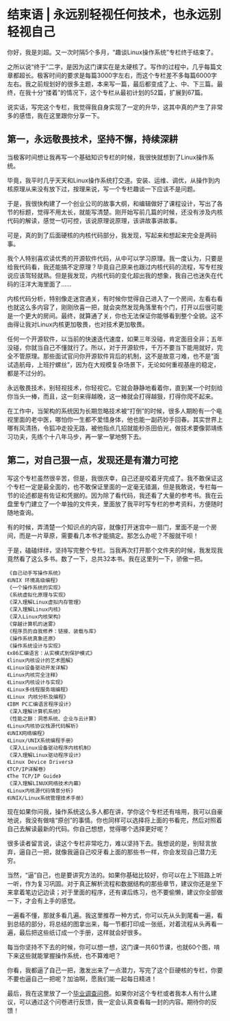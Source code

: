 # 结束语 \| 永远别轻视任何技术，也永远别轻视自己

你好，我是刘超。又一次时隔5个多月，“趣谈Linux操作系统”专栏终于结束了。

之所以说“终于”二字，是因为这门课实在是太硬核了。写作的过程中，几乎每篇文章都超长。极客时间的要求是每篇3000字左右，而这个专栏差不多每篇6000字左右。我之前规划好的很多主题，本来写一篇，最后都变成了上、中、下三篇。最终，在我十分“搂着”的情况下，这个专栏从最初计划的52篇，扩展到67篇。

说实话，写完这个专栏，我觉得我自身实现了一定的升华，这其中真的产生了非常多的感悟，我在这里跟你分享一下。

## 第一，永远敬畏技术，坚持不懈，持续深耕

当极客时间想让我再写一个基础知识专栏的时候，我很快就想到了Linux操作系统。

毕竟，我平时几乎天天和Linux操作系统打交道。安装、运维、调优，从操作到内核原理从来没有放下过，按理来说，写一个专栏趣谈一下应该不是问题。

于是，我很快构建了一个创业公司的故事大纲，和编辑做好了课程设计，写出了各节的标题，觉得不用太长，就能写清楚。刚开始写前几篇的时候，还没有涉及内核代码的解读，感觉一切可控，该说原理说原理，该讲故事讲故事。

可是，真的到了后面硬核的内核代码部分，我发现，写起来和想起来完全是两码事。

<!-- [[[read_end]]] -->

我个人特别喜欢读优秀的开源软件代码，从中可以学习原理。我一度认为，只要是给我代码看，我还能搞不定原理？毕竟自己原来也跟过内核代码的流程，写专栏按说应该驾轻就熟。但是我发现，内核代码的变化超出我的想象，我自己也迷失在代码的汪洋大海里面了……

内核代码分析，特别像走迷宫通关，有时候你觉得自己进入了一个房间，左看右看也就这么多内容了，刚刚欣喜一把，就会突然发现角落里有个门，打开以后很可能是一个更大的房间。最终，就算通了关，你也无法保证你能够看到整个全貌。这不由得让我对Linux内核更加敬畏，也对技术更加敬畏。

任何一个开源软件，以当前的快速迭代速度，如果三年没碰，肯定面目全非；五年没碰，你就当自己不懂就行了。所以，对于开源软件，千万不要当下能用就好，完全不管原理。那些面试官问你开源软件背后的机制，这不是故意刁难，也不是“面试造航母，上班拧螺丝”，因为在大规模复杂场景下，无论如何重视基座的稳定，都是不过分的。

永远敬畏技术，别轻视技术，你轻视它。它就会静静地看着你，直到某一个时刻给你当头一棒，而且，这一刻来得越晚，这一棒就会打得越狠，打得你爬不起来。

在工作中，当架构的系统因为长期忽略技术被“打倒”的时候，很多人期盼有一个电视里面的老中医，哪怕你一生都不爱惜身体，他也能一副药妙手回春。其实世界上哪有风清扬，令狐冲走投无路，被他指点几招就能秒杀田伯光，做技术要像郭靖练习功夫，先练个十八年马步，再一掌一掌地劈下去。

## 第二，对自己狠一点，发现还是有潜力可挖

写这个专栏虽然很辛苦，但是，我很庆幸，自己还是咬着牙完成了。我不敢保证这个专栏一定是最全面的，也不敢保证里面的一定毫无错漏，但是我敢说，专栏每一节的论述都是有佐证和凭据的。因为除了看代码，我还看了大量的参考书。我在云盘里专门建立了一个单独的文件夹，里面放了我平时写专栏的参考资料，方便随时随地查询。

有的时候，弄清楚一个知识点的内容，就像打开迷宫中一扇门，里面不是一个房间，而是一片草原，需要看几本书才能搞定。那怎么办呢？不服就干呗！

于是，磕磕绊绊，坚持写完整个专栏。当我再次打开那个文件夹的时候，我发现我竟然看了这么多书。数了一下，总共32本书。我在这里列一下，骄傲一把。

```
《自己动手写操作系统》
《UNIX 环境高级编程》
《一个操作系统的实现》
《系统虚拟化原理与实现》
《深入理解Linux虚拟内存管理》
《深入理解Linux内核》
《深入Linux内核架构》
《穿越计算机的迷雾》
《程序员的自我修养：链接、装载与库》
《操作系统真象还原》
《操作系统设计与实现》
《x86汇编语言：从实模式到保护模式》
《linux内核设计的艺术图解》
《Linux设备驱动开发详解》
《Linux内核完全注释》
《Linux内核设计与实现》
《Linux多线程服务端编程》
《Linux 内核分析及编程》
《IBM PC汇编语言程序设计》
《深入理解计算机系统》
《性能之巅：洞悉系统、企业与云计算》
《Linux内核协议栈源代码解析》
《UNIX网络编程》
《Linux/UNIX系统编程手册》
《深入Linux设备驱动程序内核机制》
《深入理解Linux驱动程序设计》
《Linux Device Drivers》
《TCP/IP详解卷》
《The TCP/IP Guide》
《深入理解LINUX网络技术内幕》
《Linux内核源代码情景分析》
《UNIX/Linux系统管理技术手册》
```

现在如果你问我，操作系统这么多人都在讲，学你这个专栏还有啥用，我可以自豪地说，我没有做啥“原创”的事情。你也同样可以选择将上面的书看完，然后对照着自己去解读最新的代码。你自己想想，觉得哪个选择更好呢？

很多读者留言说，读这个专栏非常吃力，难以坚持下去。我想说的是，别轻言放弃，逼自己一把，就像我逼自己咬牙看上面的那些书一样，你会发现自己潜力无穷。

当然，“逼”自己，也是要讲究方法的。如果你基础比较好，你可以在上下班路上听一听，作为复习巩固。对于真正解析流程和数据结构的那些章节，建议你还是坐下来拿着笔边记边读；对于里面的程序，还有课后练习，也不要偷懒，建议你全部做一下，才会有上手的感觉。

一遍看不懂，那就多看几遍。我这里推荐一种方式，你可以先从头到尾看一遍，看到总结的部分，将总结的图拿出来，每一节都打印成一张纸，对着流程从头再看一遍，最后把这些纸订成一个手册，这样就会好很多。

每当你坚持不下去的时候，你可以想一想，这门课一共60节课，也就60个图，啃下来这些就能掌握操作系统，也不算难吧？

你看，我都逼了自己一把，激发出来了一点潜力，写完了这个巨硬核的专栏，你要不要也逼自己一把呢？加油啊，愿我们能一起每日精进！

<span class="orange">最后，我在这里放了一个<a href="https://jinshuju.net/f/t3epe1">毕业调查问卷</a>。如果你对这个专栏或者我本人有什么建议，可以通过这个问卷进行反馈，我一定会认真查看每一封的内容。期待你的反馈！</span>

